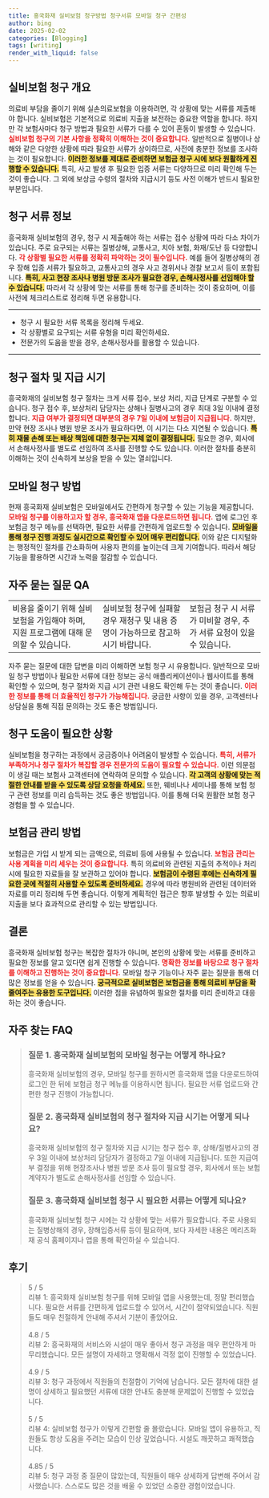 ```yaml
---
title: 흥국화재 실비보험 청구방법 청구서류 모바일 청구 간편성
author: bing
date: 2025-02-02
categories: [Blogging]
tags: [writing]
render_with_liquid: false
---
```



<h2 id='실비보험_청구_개요'>실비보험 청구 개요</h2>

<p>의료비 부담을 줄이기 위해 실손의료보험을 이용하려면, 각 상황에 맞는 서류를 제출해야 합니다. 실비보험은 기본적으로 의료비 지출을 보전하는 중요한 역할을 합니다. 하지만 각 보험사마다 청구 방법과 필요한 서류가 다를 수 있어 혼동이 발생할 수 있습니다. <b><span style="color: #ee2323;">실비보험 청구의 기본 사항을 정확히 이해하는 것이 중요합니다.</span></b> 일반적으로 질병이나 상해와 같은 다양한 상황에 따라 필요한 서류가 상이하므로, 사전에 충분한 정보를 조사하는 것이 필요합니다. <b><span style="background-color: #ffe066;">이러한 정보를 제대로 준비하면 보험금 청구 시에 보다 원활하게 진행할 수 있습니다.</span></b> 특히, 사고 발생 후 필요한 입증 서류는 다양하므로 미리 확인해 두는 것이 좋습니다. 그 외에 보상금 수령의 절차와 지급시기 등도 사전 이해가 반드시 필요한 부분입니다.</p>

<h2 id='청구_서류_정보'>청구 서류 정보</h2>

<p>흥국화재 실비보험의 경우, 청구 시 제출해야 하는 서류는 접수 상황에 따라 다소 차이가 있습니다. 주로 요구되는 서류는 질병상해, 교통사고, 치아 보험, 화재/도난 등 다양합니다. <b><span style="color: #ee2323;">각 상황별 필요한 서류를 정확히 파악하는 것이 필수입니다.</span></b> 예를 들어 질병상해의 경우 장해 입증 서류가 필요하고, 교통사고의 경우 사고 경위서나 경찰 보고서 등이 포함됩니다. <b><span style="background-color: #ffe066;">특히, 사고 현장 조사나 병원 방문 조사가 필요한 경우, 손해사정사를 선임해야 할 수 있습니다.</span></b> 따라서 각 상황에 맞는 서류를 통해 청구를 준비하는 것이 중요하며, 이를 사전에 체크리스트로 정리해 두면 유용합니다.</p>

<hr />

<ul>
    <li>청구 시 필요한 서류 목록을 정리해 두세요.</li>
    <li>각 상황별로 요구되는 서류 유형을 미리 확인하세요.</li>
    <li>전문가의 도움을 받을 경우, 손해사정사를 활용할 수 있습니다.</li>
</ul>

<hr />

<h2 id='청구_절차_및_지급_시기'>청구 절차 및 지급 시기</h2>

<p>흥국화재의 실비보험 청구 절차는 크게 서류 접수, 보상 처리, 지급 단계로 구분할 수 있습니다. 청구 접수 후, 보상처리 담당자는 상해나 질병사고의 경우 최대 3일 이내에 결정합니다. <b><span style="color: #ee2323;">지급 여부가 결정되면 대부분의 경우 7일 이내에 보험금이 지급됩니다.</span></b> 하지만, 만약 현장 조사나 병원 방문 조사가 필요하다면, 이 시기는 다소 지연될 수 있습니다. <b><span style="background-color: #ffe066;">특히 재물 손해 또는 배상 책임에 대한 청구는 지체 없이 결정됩니다.</span></b> 필요한 경우, 회사에서 손해사정사를 별도로 선임하여 조사를 진행할 수도 있습니다. 이러한 절차를 충분히 이해하는 것이 신속하게 보상을 받을 수 있는 열쇠입니다.</p>

<h2 id='모바일_청구_방법'>모바일 청구 방법</h2>

<p>현재 흥국화재 실비보험은 모바일에서도 간편하게 청구할 수 있는 기능을 제공합니다. <b><span style="color: #ee2323;">모바일 청구를 이용하고자 할 경우, 흥국화재 앱을 다운로드하면 됩니다.</span></b> 앱에 로그인 후 보험금 청구 메뉴를 선택하면, 필요한 서류를 간편하게 업로드할 수 있습니다. <b><span style="background-color: #ffe066;">모바일을 통해 청구 진행 과정도 실시간으로 확인할 수 있어 매우 편리합니다.</span></b> 이와 같은 디지털화는 행정적인 절차를 간소화하며 사용자 편의를 높이는데 크게 기여합니다. 따라서 해당 기능을 활용하면 시간과 노력을 절감할 수 있습니다.</p>

<h2 id='자주_묻는_질문_QA'>자주 묻는 질문 QA</h2>

<table>
    <tr>
        <td>비용을 줄이기 위해 실비보험을 가입해야 하며, 지원 프로그램에 대해 문의할 수 있습니다.</td>
        <td>실비보험 청구에 실패할 경우 재청구 및 내용 증명이 가능하므로 참고하시기 바랍니다.</td>
        <td>보험금 청구 시 서류가 미비할 경우, 추가 서류 요청이 있을 수 있습니다.</td>
    </tr>
</table>

<p>자주 묻는 질문에 대한 답변을 미리 이해하면 보험 청구 시 유용합니다. 일반적으로 모바일 청구 방법이나 필요한 서류에 대한 정보는 공식 애플리케이션이나 웹사이트를 통해 확인할 수 있으며, 청구 절차와 지급 시기 관련 내용도 확인해 두는 것이 좋습니다. <b><span style="color: #ee2323;">이러한 정보를 통해 더 효율적인 청구가 가능해집니다.</span></b> 궁금한 사항이 있을 경우, 고객센터나 상담실을 통해 직접 문의하는 것도 좋은 방법입니다.</p>

<h2 id='청구_도움이_필요한_상황'>청구 도움이 필요한 상황</h2>

<p>실비보험을 청구하는 과정에서 궁금증이나 어려움이 발생할 수 있습니다. <b><span style="color: #ee2323;">특히, 서류가 부족하거나 청구 절차가 복잡할 경우 전문가의 도움이 필요할 수 있습니다.</span></b> 이런 의문점이 생길 때는 보험사 고객센터에 연락하여 문의할 수 있습니다. <b><span style="background-color: #ffe066;">각 고객의 상황에 맞는 적절한 안내를 받을 수 있도록 상담 요청을 하세요.</span></b> 또한, 웨비나나 세미나를 통해 보험 청구 관련 정보를 미리 습득하는 것도 좋은 방법입니다. 이를 통해 더욱 원활한 보험 청구 경험을 할 수 있습니다.</p>

<h2 id='보험금_관리_방법'>보험금 관리 방법</h2>

<p>보험금은 가입 시 받게 되는 금액으로, 의료비 등에 사용될 수 있습니다. <b><span style="color: #ee2323;">보험금 관리는 사용 계획을 미리 세우는 것이 중요합니다.</span></b> 특히 의료비와 관련된 지출의 추적이나 처리 시에 필요한 자료들을 잘 보관하고 있어야 합니다. <b><span style="background-color: #ffe066;">보험금이 수령된 후에는 신속하게 필요한 곳에 적절히 사용할 수 있도록 준비하세요.</span></b> 경우에 따라 병원비와 관련된 데이터와 자료를 미리 정리해 두면 좋습니다. 이렇게 계획적인 접근은 향후 발생할 수 있는 의료비 지출을 보다 효과적으로 관리할 수 있는 방법입니다.</p>

<h2 id='결론'>결론</h2>

<p>흥국화재 실비보험 청구는 복잡한 절차가 아니며, 본인의 상황에 맞는 서류를 준비하고 필요한 정보를 알고 있다면 쉽게 진행할 수 있습니다. <b><span style="color: #ee2323;">명확한 정보를 바탕으로 청구 절차를 이해하고 진행하는 것이 중요합니다.</span></b> 모바일 청구 기능이나 자주 묻는 질문을 통해 더 많은 정보를 얻을 수 있습니다. <b><span style="background-color: #ffe066;">궁극적으로 실비보험은 보험금을 통해 의료비 부담을 확 줄여주는 유용한 도구입니다.</span></b> 이러한 점을 유념하여 필요한 절차를 미리 준비하고 대응하는 것이 좋습니다.</p>


<h2 id='자주_찾는_FAQ'>자주 찾는 FAQ</h2>
<div itemscope="" itemtype="https://schema.org/FAQPage"> 
<blockquote> 
<div itemscope="" itemprop="mainEntity" itemtype="https://schema.org/Question"> 
<h3 itemprop="name">질문 1. 흥국화재 실비보험의 모바일 청구는 어떻게 하나요?</h3> 
<div itemscope="" itemprop="acceptedAnswer" itemtype="https://schema.org/Answer"> 
<span itemprop="text"> 
<p>흥국화재 실비보험의 경우, 모바일 청구를 원하시면 흥국화재 앱을 다운로드하여 로그인 한 뒤에 보험금 청구 메뉴를 이용하시면 됩니다. 필요한 서류 업로드와 간편한 청구 진행이 가능합니다.</p> 
</span> 
</div> 
</div> 

<div itemscope="" itemprop="mainEntity" itemtype="https://schema.org/Question"> 
<h3 itemprop="name">질문 2. 흥국화재 실비보험의 청구 절차와 지급 시기는 어떻게 되나요?</h3> 
<div itemscope="" itemprop="acceptedAnswer" itemtype="https://schema.org/Answer"> 
<span itemprop="text"> 
<p>흥국화재 실비보험의 청구 절차와 지급 시기는 청구 접수 후, 상해/질병사고의 경우 3일 이내에 보상처리 담당자가 결정하고 7일 이내에 지급됩니다. 또한 지급여부 결정을 위해 현장조사나 병원 방문 조사 등이 필요할 경우, 회사에서 또는 보험계약자가 별도로 손해사정사를 선임할 수 있습니다.</p> 
</span> 
</div> 
</div> 

<div itemscope="" itemprop="mainEntity" itemtype="https://schema.org/Question"> 
<h3 itemprop="name">질문 3. 흥국화재 실비보험 청구 시 필요한 서류는 어떻게 되나요?</h3> 
<div itemscope="" itemprop="acceptedAnswer" itemtype="https://schema.org/Answer"> 
<span itemprop="text"> 
<p>흥국화재 실비보험 청구 시에는 각 상황에 맞는 서류가 필요합니다. 주로 사용되는 질병상해의 경우, 장해입증서류 등이 필요하며, 보다 자세한 내용은 메리츠화재 공식 홈페이지나 앱을 통해 확인하실 수 있습니다.</p> 
</span> 
</div> 
</div> 
</blockquote> 
</div>
<h2 id='후기'>후기</h2>
<div itemscope itemtype="https://schema.org/Product">
  <blockquote>
  <div itemprop="review" itemscope itemtype="https://schema.org/Review">
      <div itemprop="reviewRating" itemscope itemtype="https://schema.org/Rating"> <span itemprop="ratingValue">5</span> / <span itemprop="bestRating">5</span> </div>
      <span itemprop="reviewBody">리뷰 1: 흥국화재 실비보험 청구를 위해 모바일 앱을 사용했는데, 정말 편리했습니다. 필요한 서류를 간편하게 업로드할 수 있어서, 시간이 절약되었습니다. 직원들도 매우 친절하게 안내해 주셔서 기분이 좋았어요.</span>
  </div>
  <br>
  <div itemprop="review" itemscope itemtype="https://schema.org/Review">
      <div itemprop="reviewRating" itemscope itemtype="https://schema.org/Rating"> <span itemprop="ratingValue">4.8</span> / <span itemprop="bestRating">5</span> </div>
      <span itemprop="reviewBody">리뷰 2: 흥국화재의 서비스와 시설이 매우 좋아서 청구 과정을 매우 편안하게 마무리했습니다. 모든 설명이 자세하고 명확해서 걱정 없이 진행할 수 있었습니다.</span>
  </div>
  <br>
  <div itemprop="review" itemscope itemtype="https://schema.org/Review">
      <div itemprop="reviewRating" itemscope itemtype="https://schema.org/Rating"> <span itemprop="ratingValue">4.9</span> / <span itemprop="bestRating">5</span> </div>
      <span itemprop="reviewBody">리뷰 3: 청구 과정에서 직원들의 친절함이 기억에 남습니다. 모든 절차에 대한 설명이 상세하고 필요했던 서류에 대한 안내도 충분해 문제없이 진행할 수 있었습니다.</span>
  </div>
  <br>
  <div itemprop="review" itemscope itemtype="https://schema.org/Review">
      <div itemprop="reviewRating" itemscope itemtype="https://schema.org/Rating"> <span itemprop="ratingValue">5</span> / <span itemprop="bestRating">5</span> </div>
      <span itemprop="reviewBody">리뷰 4: 실비보험 청구가 이렇게 간편할 줄 몰랐습니다. 모바일 앱이 유용하고, 직원들도 항상 도움을 주려는 모습이 인상 깊었습니다. 시설도 깨끗하고 쾌적했습니다.</span>
  </div>
  <br>
  <div itemprop="review" itemscope itemtype="https://schema.org/Review">
      <div itemprop="reviewRating" itemscope itemtype="https://schema.org/Rating"> <span itemprop="ratingValue">4.85</span> / <span itemprop="bestRating">5</span> </div>
      <span itemprop="reviewBody">리뷰 5: 청구 과정 중 질문이 많았는데, 직원들이 매우 상세하게 답변해 주어서 감사했습니다. 스스로도 많은 것을 배울 수 있었던 소중한 경험이었습니다.</span>
  </div>
  </blockquote>
</div>
